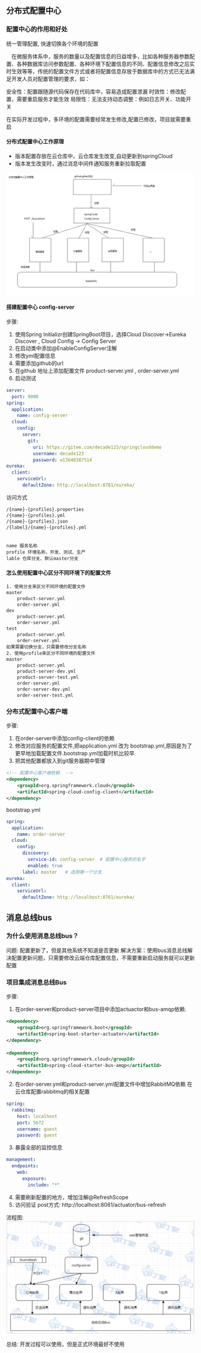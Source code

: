 
## 分布式配置中心

### 配置中心的作用和好处
统一管理配置, 快速切换各个环境的配置

　在微服务体系中，服务的数量以及配置信息的日益增多，比如各种服务器参数配置、各种数据库访问参数配置、各种环境下配置信息的不同、配置信息修改之后实时生效等等，传统的配置文件方式或者将配置信息存放于数据库中的方式已无法满足开发人员对配置管理的要求，如：

安全性：配置跟随源代码保存在代码库中，容易造成配置泄漏
时效性：修改配置，需要重启服务才能生效
局限性：无法支持动态调整：例如日志开关、功能开关


在实际开发过程中，多环境的配置需要经常发生修改,配置已修改，项目就需要重启
#### 分布式配置中心工作原理

* 版本配置存放在云仓库中，云仓库发生改变,自动更新到springCloud
* 版本发生改变时，通过消息中间件通知服务重新拉取配置

![](assets/08_服务熔断与降级Hystrix-eb3e2d77.png)

#### 搭建配置中心 config-server

步骤:
1. 使用Spring Initializr创建SpringBoot项目，选择Cloud Discover->Eureka Discover , Cloud Config -> Config Server
2. 在启动类中添加@EnableConfigServer注解
3. 修改yml配置信息
4. 需要添加github的url
5. 在github 地址上添加配置文件   product-server.yml , order-server.yml
6. 启动测试

```yml
server:
  port: 9000
spring:
  application:
    name: config-server
  cloud:
    config:
      server:
        git:
          uri: https://gitee.com/decade123/springclouddemo
          username: decade123
          password: w13640387514
eureka:
  client:
    serviceUrl:
      defaultZone: http://localhost:8761/eureka/
```



访问方式
```
/{name}-{profiles}.properties
/{name}-{profiles}.yml
/{name}-{profiles}.json
/{label}/{name}-{profiles}.yml


name 服务名称
profile 环境名称，开发、测试、生产
lable 仓库分支、默认master分支
```


#### 怎么使用配置中心区分不同环境下的配置文件
```
1. 使用分支来区分不同环境的配置文件
master
    product-server.yml
    order-server.yml
dev
    product-server.yml
    order-server.yml
test    
    product-server.yml
    order-server.yml
如果需要切换分支，只需要修改分支名称
2. 使用profile来区分不同环境的配置文件
master
    product-server.yml
    product-server-dev.yml
    product-server-test.yml
    order-server.yml
    order-server-dev.yml
    order-server-test.yml
```


### 分布式配置中心客户端
步骤:
1. 在order-server中添加config-client的依赖
2. 修改对应服务的配置文件,把application.yml 改为 bootstrap.yml,原因是为了更早地加载配置文件.bootstrap.yml加载时机比较早
3. 把其他配置都放入到git服务器期中管理

```xml
<!-- 配置中心客户端依赖  -->
<dependency>
	<groupId>org.springframework.cloud</groupId>
	<artifactId>spring-cloud-config-client</artifactId>
</dependency>
```
bootstrap.yml
```yml
spring:
  application:
    name: order-server
  cloud:
    config:
      discovery:
        service-id: config-server  # 配置中心服务的名字
        enabled: true
      label: master   # 选用哪一个分支
eureka:
  client:
    serviceUrl:
      defaultZone: http://localhost:8761/eureka/
```



## 消息总线bus
### 为什么使用消息总线bus？
问题: 配置更新了，但是其他系统不知道是否更新
解决方案：使用bus消息总线解决配置更新问题，只需要修改云端仓库配置信息，不需要重新启动服务就可以更新配置


### 项目集成消息总线Bus
步骤:
1. 在order-server和product-server项目中添加actuactor和bus-amqp依赖.

```xml
<dependency>
	<groupId>org.springframework.boot</groupId>
	<artifactId>spring-boot-starter-actuator</artifactId>
</dependency>

<dependency>
	<groupId>org.springframework.cloud</groupId>
	<artifactId>spring-cloud-starter-bus-amqp</artifactId>
</dependency>
```

2. 在order-server.yml和product-server.yml配置文件中增加RabbitMQ依赖
在云仓库配置rabbitmq的相关配置

```yml
spring:
  rabbitmq:
    host: localhost
    port: 5672
    username: guest
    password: guest
```
3. 暴露全部的监控信息

```yml
management:
  endpoints:
    web:
      exposure:
        include: "*"
```
4. 需要刷新配置的地方，增加注解@RefreshScope
5. 访问验证 post方式: http://localhost:8081/actuator/bus-refresh

流程图:
![](assets/08_服务熔断与降级Hystrix-2f51b257.png)

总结: 开发过程可以使用，但是正式环境最好不使用
